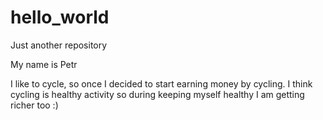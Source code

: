 # hello_world
Just another repository

My name is Petr

I like to cycle, so once I decided to start earning money by cycling. I think cycling is healthy activity so during keeping myself healthy I am getting richer too :)
